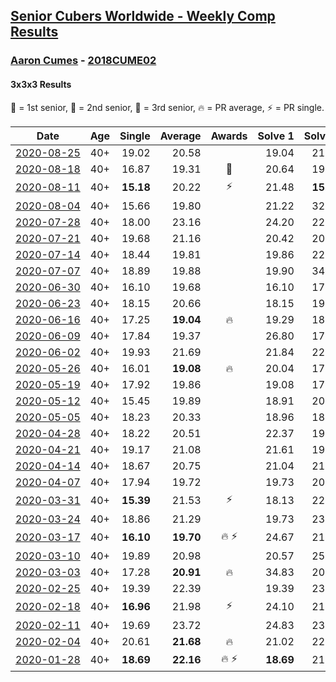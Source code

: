 <style>table {white-space: nowrap;}</style>

## [Senior Cubers Worldwide - Weekly Comp Results](/scw-comp/results/)
### [Aaron Cumes](README.md) - [2018CUME02](https://www.worldcubeassociation.org/persons/2018CUME02?event=333)
#### 3x3x3 Results

<span style="white-space: nowrap;">🥇 = 1st senior</span>, <span style="white-space: nowrap;">🥈 = 2nd senior</span>, <span style="white-space: nowrap;">🥉 = 3rd senior</span>, <span style="white-space: nowrap;">🔥 = PR average</span>, <span style="white-space: nowrap;">⚡ = PR single</span>.

| Date | Age | Single | Average | Awards | Solve 1 | Solve 2 | Solve 3 | Solve 4 | Solve 5 | Video |
| :--: | :--: | --: | --: | :--: | --: | --: | --: | --: | --: | :-- |
| [2020-08-25](../../results/2020-08-25/333.md) | 40+ | 19.02 | 20.58 |  | 19.04 | 21.84 | 19.02 | 21.52 | 21.19 | [Desktop](https://www.facebook.com/events/2812216602434889/permalink/2813090202347529) / [Mobile](https://m.facebook.com/events/2812216602434889?view=permalink&id=2813090202347529) |
| [2020-08-18](../../results/2020-08-18/333.md) | 40+ | 16.87 | 19.31 | 🥉 | 20.64 | 19.19 | 18.10 | 16.87 | 21.64 | [Desktop](https://www.facebook.com/events/357518755418063/permalink/358075692029036) / [Mobile](https://m.facebook.com/events/357518755418063?view=permalink&id=358075692029036) |
| [2020-08-11](../../results/2020-08-11/333.md) | 40+ | **15.18** | 20.22 | ⚡ | 21.48 | **15.18** | 19.38 | 20.09 | 21.18 | [Desktop](https://www.facebook.com/events/338631130511019/permalink/339294723777993) / [Mobile](https://m.facebook.com/events/338631130511019?view=permalink&id=339294723777993) |
| [2020-08-04](../../results/2020-08-04/333.md) | 40+ | 15.66 | 19.80 |  | 21.22 | 32.54 | 15.66 | 20.58 | 17.59 | [Desktop](https://www.facebook.com/events/748440219235440/permalink/748806815865447) / [Mobile](https://m.facebook.com/events/748440219235440?view=permalink&id=748806815865447) |
| [2020-07-28](../../results/2020-07-28/333.md) | 40+ | 18.00 | 23.16 |  | 24.20 | 22.39 | 22.90 | 18.00 | DNF | [Desktop](https://www.facebook.com/events/708566320000803/permalink/709123326611769) / [Mobile](https://m.facebook.com/events/708566320000803?view=permalink&id=709123326611769) |
| [2020-07-21](../../results/2020-07-21/333.md) | 40+ | 19.68 | 21.16 |  | 20.42 | 20.71 | 22.47 | 19.68 | 22.34 | [Desktop](https://www.facebook.com/events/1842039515939197/permalink/1842262065916942) / [Mobile](https://m.facebook.com/events/1842039515939197?view=permalink&id=1842262065916942) |
| [2020-07-14](../../results/2020-07-14/333.md) | 40+ | 18.44 | 19.81 |  | 19.86 | 22.99 | 18.60 | 20.98 | 18.44 | [Desktop](https://www.facebook.com/events/1157754364595802/permalink/1158503181187587) / [Mobile](https://m.facebook.com/events/1157754364595802?view=permalink&id=1158503181187587) |
| [2020-07-07](../../results/2020-07-07/333.md) | 40+ | 18.89 | 19.88 |  | 19.90 | 34.74 | 18.89 | 19.05 | 20.68 | [Desktop](https://www.facebook.com/events/271667090769235/permalink/271755720760372) / [Mobile](https://m.facebook.com/events/271667090769235?view=permalink&id=271755720760372) |
| [2020-06-30](../../results/2020-06-30/333.md) | 40+ | 16.10 | 19.68 |  | 16.10 | 17.34 | 19.74 | 22.60 | 21.96 | [Desktop](https://www.facebook.com/events/679860472562391/permalink/680107355871036) / [Mobile](https://m.facebook.com/events/679860472562391?view=permalink&id=680107355871036) |
| [2020-06-23](../../results/2020-06-23/333.md) | 40+ | 18.15 | 20.66 |  | 18.15 | 19.90 | 22.19 | 39.77 | 19.88 | [Desktop](https://www.facebook.com/events/722150235200875/permalink/722229618526270) / [Mobile](https://m.facebook.com/events/722150235200875?view=permalink&id=722229618526270) |
| [2020-06-16](../../results/2020-06-16/333.md) | 40+ | 17.25 | **19.04** | 🔥 | 19.29 | 18.96 | 18.86 | 20.79 | 17.25 | [Desktop](https://www.facebook.com/events/604103587178706/permalink/604168720505526) / [Mobile](https://m.facebook.com/events/604103587178706?view=permalink&id=604168720505526) |
| [2020-06-09](../../results/2020-06-09/333.md) | 40+ | 17.84 | 19.37 |  | 26.80 | 17.84 | 19.48 | 19.51 | 19.12 | [Desktop](https://www.facebook.com/events/903549840109576/permalink/903622673435626) / [Mobile](https://m.facebook.com/events/903549840109576?view=permalink&id=903622673435626) |
| [2020-06-02](../../results/2020-06-02/333.md) | 40+ | 19.93 | 21.69 |  | 21.84 | 22.77 | 20.45 | 19.93 | DNF | [Desktop](https://www.facebook.com/events/3373950429496747/permalink/3374399542785169) / [Mobile](https://m.facebook.com/events/3373950429496747?view=permalink&id=3374399542785169) |
| [2020-05-26](../../results/2020-05-26/333.md) | 40+ | 16.01 | **19.08** | 🔥 | 20.04 | 17.99 | 19.21 | 16.01 | 20.08 | [Desktop](https://www.facebook.com/events/688407551989463/permalink/688492338647651) / [Mobile](https://m.facebook.com/events/688407551989463?view=permalink&id=688492338647651) |
| [2020-05-19](../../results/2020-05-19/333.md) | 40+ | 17.92 | 19.86 |  | 19.08 | 17.92 | 22.00 | 20.26 | 20.23 | [Desktop](https://www.facebook.com/events/1880761498725633/permalink/1881630431972073) / [Mobile](https://m.facebook.com/events/1880761498725633?view=permalink&id=1881630431972073) |
| [2020-05-12](../../results/2020-05-12/333.md) | 40+ | 15.45 | 19.89 |  | 18.91 | 20.05 | 22.20 | 15.45 | 20.72 | [Desktop](https://www.facebook.com/events/546188069600739/permalink/546336752919204) / [Mobile](https://m.facebook.com/events/546188069600739?view=permalink&id=546336752919204) |
| [2020-05-05](../../results/2020-05-05/333.md) | 40+ | 18.23 | 20.33 |  | 18.96 | 18.23 | 21.26 | 23.88 | 20.77 | [Desktop](https://www.facebook.com/events/3313106775587396/permalink/3313358892228851) / [Mobile](https://m.facebook.com/events/3313106775587396?view=permalink&id=3313358892228851) |
| [2020-04-28](../../results/2020-04-28/333.md) | 40+ | 18.22 | 20.51 |  | 22.37 | 19.22 | 33.72 | 18.22 | 19.93 | [Desktop](https://www.facebook.com/events/535188653858103/permalink/535748163802152) / [Mobile](https://m.facebook.com/events/535188653858103?view=permalink&id=535748163802152) |
| [2020-04-21](../../results/2020-04-21/333.md) | 40+ | 19.17 | 21.08 |  | 21.61 | 19.17 | 21.34 | 20.29 | 22.47 | [Desktop](https://www.facebook.com/events/880278499062375/permalink/881697385587153) / [Mobile](https://m.facebook.com/events/880278499062375?view=permalink&id=881697385587153) |
| [2020-04-14](../../results/2020-04-14/333.md) | 40+ | 18.67 | 20.75 |  | 21.04 | 21.80 | 18.67 | 22.23 | 19.40 | [Desktop](https://www.facebook.com/events/982619255468618/permalink/982698725460671) / [Mobile](https://m.facebook.com/events/982619255468618?view=permalink&id=982698725460671) |
| [2020-04-07](../../results/2020-04-07/333.md) | 40+ | 17.94 | 19.72 |  | 19.73 | 20.17 | 19.25 | 17.94 | 22.96 | [Desktop](https://www.facebook.com/events/510082903229069/permalink/510863263151033) / [Mobile](https://m.facebook.com/events/510082903229069?view=permalink&id=510863263151033) |
| [2020-03-31](../../results/2020-03-31/333.md) | 40+ | **15.39** | 21.53 | ⚡ | 18.13 | 22.72 | 23.73 | **15.39** | 24.01 | [Desktop](https://www.facebook.com/events/207898257161923/permalink/208561600428922) / [Mobile](https://m.facebook.com/events/207898257161923?view=permalink&id=208561600428922) |
| [2020-03-24](../../results/2020-03-24/333.md) | 40+ | 18.86 | 21.29 |  | 19.73 | 23.53 | 27.29 | 20.60 | 18.86 | [Desktop](https://www.facebook.com/events/524456301543611/permalink/525607958095112) / [Mobile](https://m.facebook.com/events/524456301543611?view=permalink&id=525607958095112) |
| [2020-03-17](../../results/2020-03-17/333.md) | 40+ | **16.10** | **19.70** | 🔥 ⚡ | 24.67 | 21.61 | 18.69 | 18.81 | **16.10** | [Desktop](https://www.facebook.com/events/280686576235146/permalink/281995872770883) / [Mobile](https://m.facebook.com/events/280686576235146?view=permalink&id=281995872770883) |
| [2020-03-10](../../results/2020-03-10/333.md) | 40+ | 19.89 | 20.98 |  | 20.57 | 25.34 | 21.01 | 19.89 | 21.35 | [Desktop](https://www.facebook.com/events/164742401163863/permalink/165284231109680) / [Mobile](https://m.facebook.com/events/164742401163863?view=permalink&id=165284231109680) |
| [2020-03-03](../../results/2020-03-03/333.md) | 40+ | 17.28 | **20.91** | 🔥 | 34.83 | 20.85 | 22.93 | 18.96 | 17.28 | [Desktop](https://www.facebook.com/events/241721610185997/permalink/243569486667876) / [Mobile](https://m.facebook.com/events/241721610185997?view=permalink&id=243569486667876) |
| [2020-02-25](../../results/2020-02-25/333.md) | 40+ | 19.39 | 22.39 |  | 19.39 | 23.18 | 22.22 | 22.98 | 21.96 | [Desktop](https://www.facebook.com/events/196320811461109/permalink/198613821231808) / [Mobile](https://m.facebook.com/events/196320811461109?view=permalink&id=198613821231808) |
| [2020-02-18](../../results/2020-02-18/333.md) | 40+ | **16.96** | 21.98 | ⚡ | 24.10 | 21.21 | 20.64 | **16.96** | 29.96 | [Desktop](https://www.facebook.com/events/2558750947697073/permalink/2562158194023015) / [Mobile](https://m.facebook.com/events/2558750947697073?view=permalink&id=2562158194023015) |
| [2020-02-11](../../results/2020-02-11/333.md) | 40+ | 19.69 | 23.72 |  | 24.83 | 23.87 | 29.08 | 22.47 | 19.69 | [Desktop](https://www.facebook.com/events/616423959107229/permalink/618887685527523) / [Mobile](https://m.facebook.com/events/616423959107229?view=permalink&id=618887685527523) |
| [2020-02-04](../../results/2020-02-04/333.md) | 40+ | 20.61 | **21.68** | 🔥 | 21.02 | 22.60 | 30.69 | 20.61 | 21.42 | [Desktop](https://www.facebook.com/groups/1604105099735401/permalink/2133654140113825) / [Mobile](https://m.facebook.com/groups/1604105099735401?view=permalink&id=2133654140113825) |
| [2020-01-28](../../results/2020-01-28/333.md) | 40+ | **18.69** | **22.16** | 🔥 ⚡ | **18.69** | 21.84 | 25.96 | - | - | [Desktop](https://www.facebook.com/roncumez/videos/10157973003656399) / [Mobile](https://m.facebook.com/roncumez/videos/10157973003656399) |


<!-- Global site tag (gtag.js) - Google Analytics -->
<script async src="https://www.googletagmanager.com/gtag/js?id=UA-86348435-3"></script>
<script>window.dataLayer = window.dataLayer || []; function gtag() {dataLayer.push(arguments);} gtag('js', new Date()); gtag('config', 'UA-86348435-3');</script>
